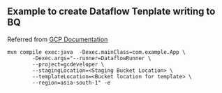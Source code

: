 ## Example to create Dataflow Tenplate writing to BQ

Referred from [GCP Documentation](https://cloud.google.com/dataflow/docs/guides/templates/creating-templates)
```
mvn compile exec:java  -Dexec.mainClass=com.example.App \
        -Dexec.args="--runner=DataflowRunner \
        --project=gcdeveloper \
        --stagingLocation=<Staging Bucket Location> \
        --templateLocation=<Bucket location for template> \
        --region=asia-south-1" -e 
```